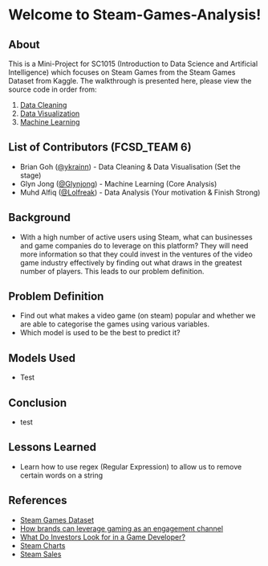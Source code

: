 # Welcome to Steam-Games-Analysis!
## About
This is a Mini-Project for SC1015 (Introduction to Data Science and Artificial Intelligence) which focuses on Steam Games from the Steam Games Dataset from Kaggle. The walkthrough is presented here, please view the source code in order from:
1. [Data Cleaning](https://github.com/Lolfreak/Steam-Games-Analysis/blob/main/data-cleaning.ipynb)
2. [Data Visualization](https://github.com/Lolfreak/Steam-Games-Analysis/blob/main/data_visualization.ipynb)
3. [Machine Learning](https://github.com/Lolfreak/Steam-Games-Analysis/blob/main/MachineLearning.ipynb)
## List of Contributors (FCSD_TEAM 6)
* Brian Goh ([@ykrainn](https://github.com/ykrainn)) - Data Cleaning & Data Visualisation (Set the stage)
* Glyn Jong ([@Glynjong](https://github.com/Glynjong)) - Machine Learning (Core Analysis)
* Muhd Alfiq ([@Lolfreak](https://github.com/Lolfreak)) - Data Analysis (Your motivation & Finish Strong)
## Background
- With a high number of active users using Steam, what can businesses and game companies do to leverage on this platform? They will need more information so that they could invest in the ventures of the video game industry effectively by finding out what draws in the greatest number of players. This leads to our problem definition.
## Problem Definition
- Find out what makes a video game (on steam) popular and whether we are able to categorise the games using various variables.
- Which model is used to be the best to predict it?
## Models Used
- Test
## Conclusion
- test
## Lessons Learned
- Learn how to use regex (Regular Expression) to allow us to remove certain words on a string
## References
- [Steam Games Dataset](https://www.kaggle.com/datasets/nikdavis/steam-store-games?resource=download)
- [How brands can leverage gaming as an engagement channel](https://www.warc.com/newsandopinion/opinion/how-brands-can-leverage-gaming-as-an-engagement-channel/en-gb/3931)
- [What Do Investors Look for in a Game Developer?](https://www.gamedeveloper.com/business/what-do-investors-look-for-in-a-game-developer-)
- [Steam Charts](https://steamdb.info/charts/)
- [Steam Sales](https://steamdb.info/sales/)

